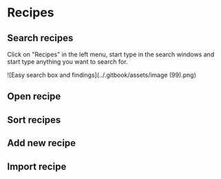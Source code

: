 # Recipes

## Search recipes

Click on "Recipes" in the left menu, start type in the search windows and start type anything you want to search for.

![Easy search box and findings](../.gitbook/assets/image (99).png)


## Open recipe

## Sort recipes

## Add new recipe

## Import recipe

